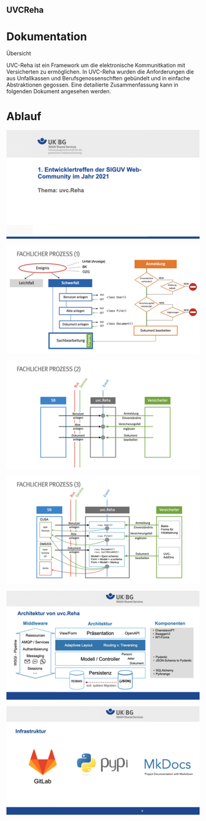 ## UVCReha

# Dokumentation


Übersicht

UVC-Reha ist ein Framework um die elektronische Kommunitkation
mit Versicherten zu ermöglichen. In UVC-Reha wurden die Anforderungen 
die aus Unfallkassen und Berufsgenossenschften gebündelt und in
einfache Abstraktionen gegossen. Eine detailierte Zusammenfassung
kann in folgenden Dokument angesehen werden.


# Ablauf

![Folie1](images/uvc.Reha-Bilder.001.jpeg "Logo Title Text 1")



![Folie2](images/uvc.Reha-Bilder.002.jpeg "Logo Title Text 1")



![Folie3](images/uvc.Reha-Bilder.003.jpeg "Logo Title Text 1")



![Folie4](images/uvc.Reha-Bilder.004.jpeg "Logo Title Text 1")



![Folie5](images/uvc.Reha-Bilder.005.jpeg "Logo Title Text 1")



![Folie6](images/uvc.Reha-Bilder.006.jpeg "Logo Title Text 1")
